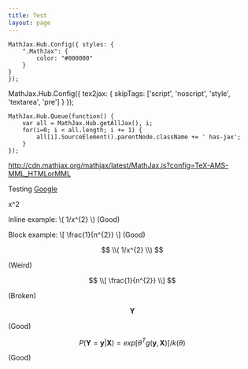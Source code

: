 ```yaml
---
title: Test
layout: page
---
```


<script type="text/javascript"
        src="http://cdn.mathjax.org/mathjax/latest/MathJax.js?config=TeX-AMS-MML_HTMLorMML">



</script>

    MathJax.Hub.Config({ styles: {
        ".MathJax": {
            color: "#000000"
        }
    }
    });
    
MathJax.Hub.Config({
      tex2jax: {
        skipTags: ['script', 'noscript', 'style', 'textarea', 'pre']
      }
    });
    
    MathJax.Hub.Queue(function() {
        var all = MathJax.Hub.getAllJax(), i;
        for(i=0; i < all.length; i += 1) {
            all[i].SourceElement().parentNode.className += ' has-jax';
        }
    });
    
http://cdn.mathjax.org/mathjax/latest/MathJax.js?config=TeX-AMS-MML_HTMLorMML

Testing [Google](http://google.com)

x^2


Inline example: \\( 1/x^{2} \\) (Good)

Block example: \\[ \frac{1}{n^{2}} \\] (Good)

$$
\\( 1/x^{2} \\)
$$

(Weird)

$$
\\[ \frac{1}{n^{2}} \\]
$$

(Broken)

$$\mathbf{Y}$$

(Good)

$$ 
P(\mathbf{Y} = \mathbf{y}|\mathbf{X}) = exp[{\theta } ^{T} g(\mathbf{y},\mathbf{X})]/k(\theta ) 
$$

(Good)
